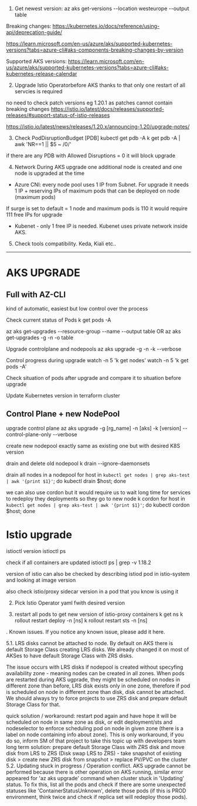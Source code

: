 

1. Get newest version:
az aks get-versions --location westeurope --output table

Breaking changes:
https://kubernetes.io/docs/reference/using-api/deprecation-guide/

https://learn.microsoft.com/en-us/azure/aks/supported-kubernetes-versions?tabs=azure-cli#aks-components-breaking-changes-by-version

Supported AKS versions:
https://learn.microsoft.com/en-us/azure/aks/supported-kubernetes-versions?tabs=azure-cli#aks-kubernetes-release-calendar

2. Upgrade Istio Operatorbefore AKS
thanks to that only one restart of all servcies is required

no need to check patch versions eg 1.20.1 as patches cannot contain breaking changes
https://istio.io/latest/docs/releases/supported-releases/#support-status-of-istio-releases

https://istio.io/latest/news/releases/1.20.x/announcing-1.20/upgrade-notes/


3. Check PodDisruptionBudget [PDB]
kubectl get pdb -A
k get pdb -A | awk 'NR==1 || $5 ~ /0/'

if there are any PDB with Allowed Disruptions = 0 it will block upgrade

4. Network
During AKS upgrade one additional node is created and one node is upgraded at the time

- Azure CNI: every node pool uses 1 IP from Subnet. 
For upgrade it needs 1 IP + reserving IPs of maximum pods that can be deployed on node
(maximum pods)

If surge is set to default = 1 node and maximum pods is 110 it would require 111 free IPs for upgrade


- Kubenet - only 1 free IP is needed.
Kubenet uses private network inside AKS.


5. Check tools compatibility.
Keda, Kiali etc..

---

# AKS UPGRADE

## Full with AZ-CLI
kind of automatic, easiest but low control over the process

Check current status of Pods
k get pods -A

az aks get-upgrades --resource-group <rg name> --name <aks name> --output table
OR
az aks get-upgrades -g <rg name> -n <aks name> -o table

Upgrade controlplane and nodepools
az aks upgrade -g <rg name> -n <aks name> -k <aks version> --verbose

Control progress during upgrade
watch -n 5 'k get nodes'
watch -n 5 'k get pods -A'

Check situation of pods after upgrade and compare it to situation before upgrade

Update Kubernetes version in terraform cluster

## Control Plane + new NodePool

upgrade control plane
az aks upgrade -g [rg_name] -n [aks] -k [version] --control-plane-only --verbose

create new nodepool
exactly same as existing one but with desired K8S version

drain and delete old nodepool
k drain --ignore-daemonsets <node name>

drain all nodes in a nodepool
for host in `kubectl get nodes | grep aks-test | awk '{print $1}'`; do kubectl drain $host; done


we can also use cordon but it would require us to wait long time for services to redeploy they deployments so they go to new node
k cordon <node name>
for host in `kubectl get nodes | grep aks-test | awk '{print $1}'`; do kubectl cordon $host; done


# Istio upgrade
istioctl version
istioctl ps

check if all containers are updated
istioctl ps | grep -v 1.18.2

version of istio can also be checked by describing istiod pod in istio-system and looking at image version

also check istio/proxy sidecar version in a pod that you know is using it

2. Pick Istio Operator yaml fwith desired version



3. restart all pods to get new version of istio-proxy containers
k get ns
k rollout restart deploy -n [ns]
k rollout restart sts -n [ns]


. Known issues.
If you notice any known issue, please add it here.

5.1. LRS disks cannot be attached to node.
By default on AKS there is default Storage Class creating LRS disks. We already changed it on most of AKSes to have default Storage Class with ZRS disks.

The issue occurs with LRS disks if nodepool is created without specyfing availability zone - meaning nodes can be created in all zones. When pods are restarted during AKS ugprade, they might be scheduled on nodes in different zone than before, LRS disk exists only in one zone, therefore if pod is scheduled on node in different zone than disk, disk cannot be attached. We should always try to force projects to use ZRS disk and prepare default Storage Class for that.

quick solution / workaround: restart pod again and have hope it will be scheduled on node in same zone as disk, or edit deployment/sts and nodeselector to enforce scheduling pod on node in given zone (there is a label on node containing info about zone). This is only workaround, if you do so, inform SM of that project to take this topic up with developers team
long term solution: prepare default Storage Class with ZRS disk and move disk from LRS to ZRS (Disk swap LRS to ZRS) - take snapshot of existing disk > create new ZRS disk from snapshot > replace PV/PVC on the cluster
5.2. Updating stuck in progress / Operation conflict.
AKS upgrade cannot be performed because there is other operation on AKS running, similar error appeared for 'az aks upgrade' command when cluster stuck in 'Updating' status. To fix this, list all the pods and check if there are some unexpected statuses like 'ContainerStatusUnknown', delete those pods (if this is PROD environment, think twice and check if replica set will redeploy those pods).
